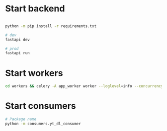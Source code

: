 # Start backend 

```` bash

python -m pip install -r requirements.txt

````	


```` bash
# dev 
fastapi dev 

# prod
fastapi run

````

# Start workers

```` bash 
cd workers && celery -A app_worker worker --loglevel=info --concurrency=8
````


# Start consumers 

```bash
# Package name
python -m consumers.yt_dl_consumer

```

